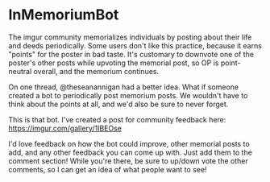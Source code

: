 # InMemoriumBot

The imgur community memorializes individuals by posting about their life and deeds periodically. Some users don't like this practice, because it earns "points" for the poster in bad taste. It's customary to downvote one of the poster's other posts while upvoting the memorial post, so OP is point-neutral overall, and the memorium continues.

On one thread, @theseanannigan had a better idea. What if someone created a bot to periodically post memorium posts. We wouldn't have to think about the points at all, and we'd also be sure to never forget.

This is that bot. I've created a post for community feedback here: https://imgur.com/gallery/1IBEOse

I'd love feedback on how the bot could improve, other memorial posts to add, and any other feedback you can come up with. Just add them to the comment section! While you're there, be sure to up/down vote the other comments, so I can get an idea of what people want to see!